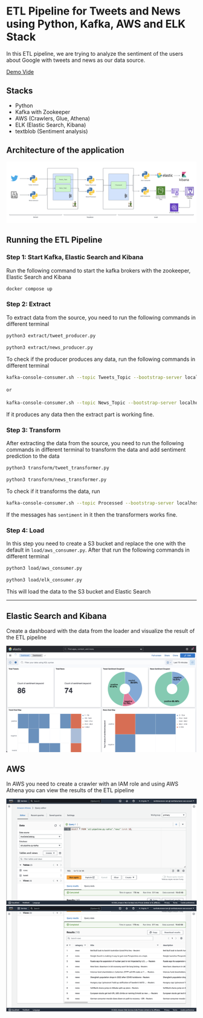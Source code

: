# ETL Pipeline for Tweets and News using Python, Kafka, AWS and ELK Stack

In this ETL pipeline, we are trying to analyze the sentiment of the users about Google with tweets and news as our data source.

[Demo Vide](https://drive.google.com/file/d/1cx93UhIAicLN9uKmINEcDUvdAS0tpotb/view?usp=sharing)

## Stacks

- Python
- Kafka with Zookeeper
- AWS (Crawlers, Glue, Athena)
- ELK (Elastic Search, Kibana)
- textblob (Sentiment analysis)

## Architecture of the application

![arch](assets/architecture.png)

## Running the ETL Pipeline

### Step 1: Start Kafka, Elastic Search and Kibana

Run the following command to start the kafka brokers with the zookeeper, Elastic Search and Kibana

```sh
docker compose up
```

### Step 2: Extract

To extract data from the source, you need to run the following commands in different terminal

```sh
python3 extract/tweet_producer.py
```

```sh
python3 extract/news_producer.py
```

To check if the producer produces any data, run the following commands in different terminal

```sh
kafka-console-consumer.sh --topic Tweets_Topic --bootstrap-server localhost:9092 --from-beginning

or

kafka-console-consumer.sh --topic News_Topic --bootstrap-server localhost:9092 -from-beginning
```

If it produces any data then the extract part is working fine.

### Step 3: Transform

After extracting the data from the source, you need to run the following commands in different terminal to transform the data and add sentiment prediction to the data

```sh
python3 transform/tweet_transformer.py
```

```sh
python3 transform/news_transformer.py
```

To check if it transforms the data, run

```sh
kafka-console-consumer.sh --topic Processed --bootstrap-server localhost:9092 --from-beginning
```

If the messages has `sentiment` in it then the transformers works fine.

### Step 4: Load

In this step you need to create a S3 bucket and replace the one with the default in `load/aws_consumer.py`. After that run the following commands in different terminal

```sh
python3 load/aws_consumer.py
```

```sh
python3 load/elk_consumer.py
```

This will load the data to the S3 bucket and Elastic Search

---

## Elastic Search and Kibana

Create a dashboard with the data from the loader and visualize the result of the ETL pipeline

![Kibana](./assets/Kibana.png)

## AWS

In AWS you need to create a crawler with an IAM role and using AWS Athena you can view the results of the ETL pipeline

![Athena 1](./assets/athena1.png)
![Athena 2](./assets/athena2.png)

